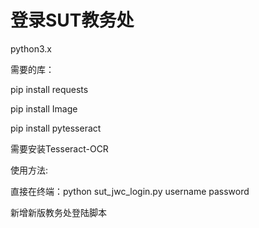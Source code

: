 # 登录SUT教务处

python3.x

需要的库：

pip install requests

pip install Image

pip install pytesseract

需要安装Tesseract-OCR

使用方法:

直接在终端：python sut_jwc_login.py username password

新增新版教务处登陆脚本
